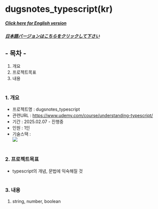 # dugsnotes_typescript(kr)

##### [Click here for English version](README_EN.md)

##### [日本語バージョンはこちらをクリックして下さい](README_JP.md)

## - 목차 -

1. 개요
2. 프로젝트목표
3. 내용
   </br>
   </br>

### 1. 개요

- 프로젝트명 : dugsnotes_typescript
- 관련URL : https://www.udemy.com/course/understanding-typescript/
- 기간 : 2025.02.07 - 진행중
- 인원 : 1인
- 기술스택 : </br>
  <img src="https://img.shields.io/badge/typescript-3178C6?style=for-the-badge&logo=typescript&logoColor=white">
  </br>
  </br>

### 2. 프로젝트목표

- typescript의 개념, 문법에 익숙해질 것
  </br>
  </br>

### 3. 내용

1. string, number, boolean
